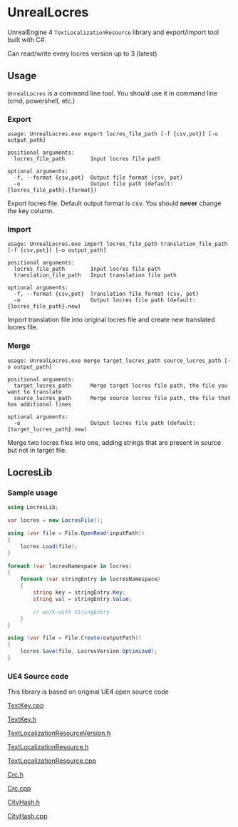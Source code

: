 # UnrealLocres
UnrealEngine 4 `TextLocalizationResource` library and export/import tool built with C#.

Can read/write every locres version up to 3 (latest)

## Usage
`UnrealLocres` is a command line tool. You should use it in command line (cmd, powershell, etc.)

### Export
```
usage: UnrealLocres.exe export locres_file_path [-f {csv,pot}] [-o output_path]

positional arguments:
  locres_file_path        Input locres file path

optional arguments:
  -f, --format {csv,pot}  Output file format (csv, pot)
  -o                      Output file path (default: {locres_file_path}.{format})
```
Export locres file. Default output format is csv.
You should **never** change the key column. 

### Import
```
usage: UnrealLocres.exe import locres_file_path translation_file_path [-f {csv,pot}] [-o output_path]

positional arguments:
  locres_file_path        Input locres file path
  translation_file_path   Input translation file path

optional arguments:
  -f, --format {csv,pot}  Translation file format (csv, pot)
  -o                      Output locres file path (default: {locres_file_path}.new)
```
Import translation file into original locres file and create new translated locres file.

### Merge
```
usage: UnrealLocres.exe merge target_lucres_path source_lucres_path [-o output_path]

positional arguments:
  target_lucres_path      Merge target locres file path, the file you want to translate
  source_lucres_path      Merge source locres file path, the file that has additional lines

optional arguments:
  -o                      Output locres file path (default: {target_lucres_path}.new)
```
Merge two locres files into one, adding strings that are present in source but not in target file.

## LocresLib
### Sample usage

```cs
using LocresLib;

var locres = new LocresFile();

using (var file = File.OpenRead(inputPath))
{
    locres.Load(file);
}

foreach (var locresNamespace in locres)
{
    foreach (var stringEntry in locresNamespace)
    {
        string key = stringEntry.Key;
        string val = stringEntry.Value;

        // work with stringEntry
    }
}

using (var file = File.Create(outputPath))
{
    locres.Save(file, LocresVersion.Optimized);
}
```

### UE4 Source code
This library is based on original UE4 open source code

[TextKey.cpp](https://github.com/EpicGames/UnrealEngine/blob/release/Engine/Source/Runtime/Core/Private/Internationalization/TextKey.cpp)

[TextKey.h](https://github.com/EpicGames/UnrealEngine/blob/release/Engine/Source/Runtime/Core/Public/Internationalization/TextKey.h)

[TextLocalizationResourceVersion.h](https://github.com/EpicGames/UnrealEngine/blob/release/Engine/Source/Runtime/Core/Public/Internationalization/TextLocalizationResourceVersion.h)

[TextLocalizationResource.h](https://github.com/EpicGames/UnrealEngine/blob/release/Engine/Source/Runtime/Core/Public/Internationalization/TextLocalizationResource.h)

[TextLocalizationResource.cpp](https://github.com/EpicGames/UnrealEngine/blob/release/Engine/Source/Runtime/Core/Private/Internationalization/TextLocalizationResource.cpp)

[Crc.h](https://github.com/EpicGames/UnrealEngine/blob/release/Engine/Source/Runtime/Core/Public/Misc/Crc.h)

[Crc.cpp](https://github.com/EpicGames/UnrealEngine/blob/release/Engine/Source/Runtime/Core/Private/Misc/Crc.cpp)

[CityHash.h](https://github.com/EpicGames/UnrealEngine/blob/release/Engine/Source/Runtime/Core/Public/Hash/CityHash.h)

[CityHash.cpp](https://github.com/EpicGames/UnrealEngine/blob/release/Engine/Source/Runtime/Core/Private/Hash/CityHash.cpp)
